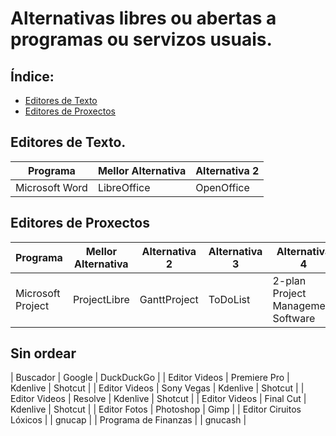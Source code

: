 # Alternativas libres ou abertas a programas ou servizos usuais.

## Índice:

* [Editores de Texto](librealternativas.md#editores-de-texto)
* [Editores de Proxectos](librealternativas.md#editores-de-proxectos)

## Editores de Texto.

| Programa 			| Mellor Alternativa 	| Alternativa 2 |
| ------------ 		| ------------- 		| ------------- |
| Microsoft Word 	| LibreOffice 			| OpenOffice 	|

## Editores de Proxectos

| Programa 			| Mellor Alternativa 	| Alternativa 2 | Alternativa 3 | Alternativa 4 					 | Alternativa 5 	|
| ------------ 		| ------------- 		| ------------- | ------------- | ------------- 					 | ------------- 	|
| Microsoft Project | ProjectLibre 			| GanttProject 	| ToDoList 		| 2-plan Project Management Software | Open Workbench 	|


## Sin ordear

| Buscador                | Google            | DuckDuckGo                                                                                   | 
| Editor Videos           | Premiere Pro      | Kdenlive | Shotcut                                                                           | 
| Editor Videos           | Sony Vegas        | Kdenlive | Shotcut                                                                           | 
| Editor Videos           | Resolve           | Kdenlive | Shotcut                                                                           | 
| Editor Videos           | Final Cut         | Kdenlive | Shotcut                                                                           | 
| Editor Fotos            | Photoshop         | Gimp                                                                                         | 
| Editor Ciruitos Lóxicos |                   | gnucap                                                                                       | 
| Programa de Finanzas    |                   | gnucash                                                                                      | 
